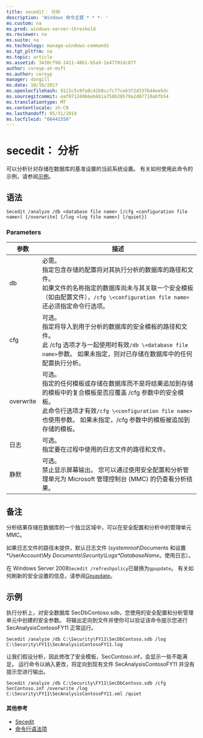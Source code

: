 ```yaml
---
title: secedit： 分析
description: 'Windows 命令主题 * * *- '
ms.custom: na
ms.prod: windows-server-threshold
ms.reviewer: na
ms.suite: na
ms.technology: manage-windows-commands
ms.tgt_pltfrm: na
ms.topic: article
ms.assetid: 3430cf9d-1411-48b1-b5a9-2e47701dc87f
author: coreyp-at-msft
ms.author: coreyp
manager: dongill
ms.date: 10/16/2017
ms.openlocfilehash: 9122c5c0fa8c42b0ccfc77ceb3f2d337b44ee5dc
ms.sourcegitcommit: eaf071249b6eb6b1a758b38579a2d87710abfb54
ms.translationtype: MT
ms.contentlocale: zh-CN
ms.lasthandoff: 05/31/2019
ms.locfileid: "66441558"
---
```

# <a name="seceditanalyze"></a>secedit： 分析



可以分析针对存储在数据库的基准设置的当前系统设置。 有关如何使用此命令的示例，请参阅[示例](#BKMK_Examples)。

## <a name="syntax"></a>语法

```
Secedit /analyze /db <database file name> [/cfg <configuration file name>] [/overwrite] [/log <log file name>] [/quiet}]
```

### <a name="parameters"></a>Parameters

|参数|描述|
|---------|-----------|
|db|必需。</br>指定包含存储的配置将对其执行分析的数据库的路径和文件。</br>如果文件的名称指定的数据库尚未与其关联一个安全模板 （如由配置文件），`/cfg \<configuration file name>`还必须指定命令行选项。|
|cfg|可选。</br>指定将导入到用于分析的数据库的安全模板的路径和文件。</br>此 /cfg 选项才与一起使用时有效`/db \<database file name>`参数。 如果未指定，则对已存储在数据库中的任何配置执行分析。|
|overwrite|可选。</br>指定的任何模板或存储在数据库而不是将结果追加到存储的模板中的复合模板是否应覆盖 /cfg 参数中的安全模板。</br>此命令行选项才有效`/cfg \<configuration file name>`也使用参数。 如果未指定，/cfg 参数中的模板被追加到存储的模板。|
|日志|可选。</br>指定要在过程中使用的日志文件的路径和文件。|
|静默|可选。</br>禁止显示屏幕输出。 您可以通过使用安全配置和分析管理单元为 Microsoft 管理控制台 (MMC) 的仍查看分析结果。|

## <a name="remarks"></a>备注

分析结果存储在数据库的一个独立区域中，可以在安全配置和分析中的管理单元 MMC。

如果日志文件的路径未提供，默认日志文件 (*systemroot*\Documents 和设置\*UserAccount<em>\My Documents\Security\Logs\*DatabaseName</em>。使用日志）。

在 Windows Server 2008`Secedit /refreshpolicy`已替换为`gpupdate`。 有关如何刷新的安全设置的信息，请参阅[Gpupdate](gpupdate.md)。

## <a name="BKMK_Examples"></a>示例

执行分析上，对安全数据库 SecDbContoso.sdb，您使用的安全配置和分析管理单元中创建的安全参数。 将输出定向到文件并使你可以验证该命令提示您进行 SecAnalysisContosoFY11 正常运行。
```
Secedit /analyze /db C:\Security\FY11\SecDbContoso.sdb /log C:\Security\FY11\SecAnalysisContosoFY11.log
```
让我们假设分析，因此修改了安全模板，SecContoso.inf，会显示一些不能满足。 运行命令以纳入更改，将定向到现有文件 SecAnalysisContosoFY11 并没有提示您进行输出。
```
Secedit /analyze /db C:\Security\FY11\SecDbContoso.sdb /cfg SecContoso.inf /overwrite /log C:\Security\FY11\SecAnalysisContosoFY11.xml /quiet
```

#### <a name="additional-references"></a>其他参考

-   [Secedit](secedit.md)
-   [命令行语法项](command-line-syntax-key.md)